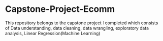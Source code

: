 # Capstone-Project-Ecomm
This repository belongs to the capstone project I completed which consists of Data understanding, data cleaning, data wrangling, exploratory data analysis, Linear Regression(Machine Learning)
